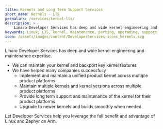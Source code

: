```yaml
---
title: Kernels and Long Term Support Services
short_name: Kernels - LTS
permalink: /services/kernel-lts/
description: >
    Linaro Developer Services has deep and wide kernel engineering and maintenance expertise.
keywords: Linux, LTS, kernel, maintenance, porting, upgrading, support, Zephyr
icon: /assets/images/content/DeveloperServices-icons_kernels.svg
---
```

Linaro Developer Services has deep and wide kernel engineering and maintenance expertise.

- We can maintain your kernel and backport key kernel features
- We have helped many companies successfully
    - Implement and maintain a unified product kernel across multiple product platforms
    - Maintain multiple kernels and kernel versions across multiple product platforms
    - Provide long term support and maintenance of the kernel for their product platforms
    - Upgrade to newer kernels and builds smoothly when needed

Let Developer Services help you leverage the full benefit and advantage of Linux and Zephyr on Arm.
